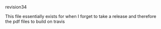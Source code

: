 revision34

This file essentially exists for when I forget to take a release and therefore the pdf files to build on travis
